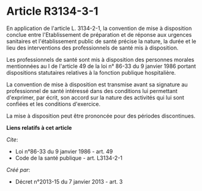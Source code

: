 # Article R3134-3-1

En application de l'article L. 3134-2-1, la convention de mise à disposition conclue entre l'Etablissement de préparation et
de réponse aux urgences sanitaires et l'établissement public de santé précise la nature, la durée et le lieu des
interventions des professionnels de santé mis à disposition. 

Les professionnels de santé sont mis à disposition des personnes morales mentionnées au I de l'article 49 de la loi n° 86-33
du 9 janvier 1986 portant dispositions statutaires relatives à la fonction publique hospitalière. 

La convention de mise à disposition est transmise avant sa signature au professionnel de santé intéressé dans des conditions
lui permettant d'exprimer, par écrit, son accord sur la nature des activités qui lui sont confiées et les conditions
d'exercice. 

La mise à disposition peut être prononcée pour des périodes discontinues.

**Liens relatifs à cet article**

_Cite_:

  - Loi n°86-33 du 9 janvier 1986 - art. 49
  - Code de la santé publique - art. L3134-2-1

_Créé par_:

  - Décret n°2013-15 du 7 janvier 2013 - art. 3
